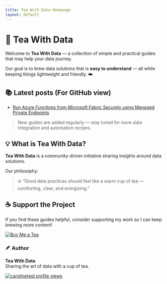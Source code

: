 ```yaml
---
title: Tea With Data Homepage
layout: default
---
```

# 🍵 Tea With Data

Welcome to **Tea With Data** — a collection of simple and practical guides that may help your data  journey.  

Our goal is to brew data solutions that is **easy to understand** — all while keeping things lightweight and friendly. ☁️

<!-- GitHub-visible ONLY (hidden on the Jekyll site via CSS) -->
<div class="github-only">

## 📚 Latest posts (For GitHub view)

- [Run Azure Functions from Microsoft Fabric Securely using Managed Private Endpoints](/_posts/2025-10-29-Run-Azure-Functions-From-Microsoft-Fabric-Securely.md)
</div>

<!-- Jekyll-visible ONLY (hidden on GitHub via the HTML `hidden` attribute) -->
<div class="jekyll-only" hidden>

## Latest posts (auto from Jekyll)

{% for post in site.posts limit:5 %}
- <a href="{{ post.url | relative_url }}">{{ post.title }}</a>
  <small>({{ post.date | date: "%b %-d, %Y" }})</small>
{% endfor %}

[All posts →](/)
</div>

> New guides are added regularly — stay tuned for more data integration and automation recipes.

## 💡 What is Tea With Data?

**Tea With Data** is a community-driven initiative sharing insights around data solutions.

Our philosophy:
> ☕ “Good data practices should feel like a warm cup of tea — comforting, clear, and energizing.”


## ☕ Support the Project

If you find these guides helpful, consider supporting my work so I can keep brewing more content!

[![Buy Me a Tea](https://img.buymeacoffee.com/button-api/?text=Buy%20me%20a%20tea&emoji=🍵&slug=teawithdata&button_colour=FFDD00&font_colour=000000&font_family=Poppins&outline_colour=000000&coffee_colour=ffffff)](https://www.buymeacoffee.com/teawithdata)

### 🪶 Author
**Tea With Data**  
Sharing the art of data with a cup of tea.

[![carolinetwd profile views](https://u8views.com/api/v1/github/profiles/229321296/views/day-week-month-total-count.svg)](https://u8views.com/github/carolinetwd)
